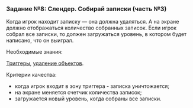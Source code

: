 ### Задание №8: Слендер. Собирай записки (часть №3)

Когда игрок находит записку — она должна удаляться. А на экране должно отображаться количество собранных записок. Если игрок собрал все записки, то должен загружаться уровень, в котором будет написано, что он выиграл.

Необходимые знания:

[Триггеры](http://unity3d.unium.ru/lessons/lesson12/index.html#triggers), [удаление объектов](http://unity3d.unium.ru/lessons/lesson12/index.html#destroy).

Критерии качества:

- когда игрок входит в зону триггера - записка уничтожается;
- на экране меняется счетчик количества записок;
- загружается новый уровень, когда собраны все записки.